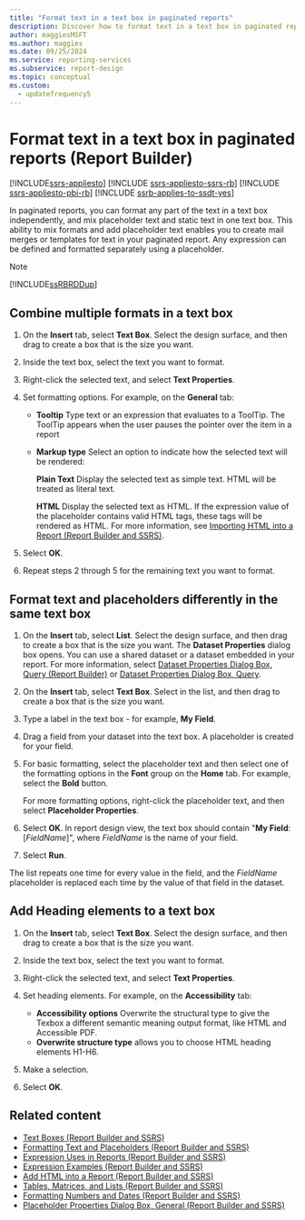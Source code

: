 ```yaml
---
title: "Format text in a text box in paginated reports"
description: Discover how to format text in a text box in paginated reports, and how to mix placeholder text and static text to create mail merges or templates for text in Report Builder.
author: maggiesMSFT
ms.author: maggies
ms.date: 09/25/2024
ms.service: reporting-services
ms.subservice: report-design
ms.topic: conceptual
ms.custom:
  - updatefrequency5
---
```

# Format text in a text box in paginated reports (Report Builder)

[!INCLUDE[ssrs-appliesto](../../includes/ssrs-appliesto.md)] [!INCLUDE [ssrs-appliesto-ssrs-rb](../../includes/ssrs-appliesto-ssrs-rb.md)] [!INCLUDE [ssrs-appliesto-pbi-rb](../../includes/ssrs-appliesto-pbi-rb.md)] [!INCLUDE [ssrb-applies-to-ssdt-yes](../../includes/ssrb-applies-to-ssdt-yes.md)]

In paginated reports, you can format any part of the text in a text box independently, and mix placeholder text and static text in one text box. This ability to mix formats and add placeholder text enables you to create mail merges or templates for text in your paginated report. Any expression can be defined and formatted separately using a placeholder.  
  
> [!NOTE]  
> [!INCLUDE[ssRBRDDup](../../includes/ssrbrddup-md.md)]  
  
## Combine multiple formats in a text box  
  
1. On the **Insert** tab, select **Text Box**. Select the design surface, and then drag to create a box that is the size you want.  
  
1. Inside the text box, select the text you want to format.  
  
1. Right-click the selected text, and select **Text Properties**.  
  
1. Set formatting options. For example, on the **General** tab:  
  
    -   **Tooltip** Type text or an expression that evaluates to a ToolTip. The ToolTip appears when the user pauses the pointer over the item in a report  
  
    -   **Markup type** Select an option to indicate how the selected text will be rendered:  
  
         **Plain Text** Display the selected text as simple text. HTML will be treated as literal text.  
  
         **HTML**  Display the selected text as HTML. If the expression value of the placeholder contains valid HTML tags, these tags will be rendered as HTML. For more information, see [Importing HTML into a Report &#40;Report Builder and SSRS&#41;](../../reporting-services/report-design/importing-html-into-a-report-report-builder-and-ssrs.md).  
1. Select **OK**.  
  
1. Repeat steps 2 through 5 for the remaining text you want to format.  
  
## Format text and placeholders differently in the same text box  
  
1. On the **Insert** tab, select **List**. Select the design surface, and then drag to create a box that is the size you want. The **Dataset Properties** dialog box opens. You can use a shared dataset or a dataset embedded in your report. For more information, select [Dataset Properties Dialog Box, Query &#40;Report Builder&#41;](../../reporting-services/report-data/dataset-properties-dialog-box-query-report-builder.md) or [Dataset Properties Dialog Box, Query](/previous-versions/sql/).  
  
1. On the **Insert** tab, select **Text Box**. Select in the list, and then drag to create a box that is the size you want.  
  
1. Type a label in the text box - for example, **My Field**.  
  
1. Drag a field from your dataset into the text box. A placeholder is created for your field.  
  
1. For basic formatting, select the placeholder text and then select one of the formatting options in the **Font** group on the **Home** tab. For example, select the **Bold** button.  
  
     For more formatting options, right-click the placeholder text, and then select **Placeholder Properties**.  
  
1. Select **OK**. In report design view, the text box should contain "**My Field**: [*FieldName*]", where *FieldName* is the name of your field.  
  
1. Select **Run**.  
  
 The list repeats one time for every value in the field, and the *FieldName* placeholder is replaced each time by the value of that field in the dataset.  
 
## Add Heading elements to a text box 
  
1. On the **Insert** tab, select **Text Box**. Select the design surface, and then drag to create a box that is the size you want.  
  
1. Inside the text box, select the text you want to format.  
  
1. Right-click the selected text, and select **Text Properties**. 
 
1. Set heading elements. For example, on the **Accessibility** tab:

    - **Accessibility options** Overwrite the structural type to give the Texbox a different semantic meaning output format, like HTML and Accessible PDF.
    - **Overwrite structure type** allows you to choose HTML heading elements H1-H6.

1. Make a selection. 

1. Select **OK**.

## Related content

- [Text Boxes &#40;Report Builder and SSRS&#41;](../../reporting-services/report-design/text-boxes-report-builder-and-ssrs.md)
- [Formatting Text and Placeholders &#40;Report Builder and SSRS&#41;](../../reporting-services/report-design/formatting-text-and-placeholders-report-builder-and-ssrs.md)
- [Expression Uses in Reports &#40;Report Builder and SSRS&#41;](../../reporting-services/report-design/expression-uses-in-reports-report-builder-and-ssrs.md)
- [Expression Examples &#40;Report Builder and SSRS&#41;](../../reporting-services/report-design/expression-examples-report-builder-and-ssrs.md)
- [Add HTML into a Report &#40;Report Builder and SSRS&#41;](../../reporting-services/report-design/add-html-into-a-report-report-builder-and-ssrs.md)
- [Tables, Matrices, and Lists &#40;Report Builder and SSRS&#41;](../../reporting-services/report-design/tables-matrices-and-lists-report-builder-and-ssrs.md)
- [Formatting Numbers and Dates &#40;Report Builder and SSRS&#41;](../../reporting-services/report-design/formatting-numbers-and-dates-report-builder-and-ssrs.md)
- [Placeholder Properties Dialog Box, General &#40;Report Builder and SSRS&#41;](./text-boxes-report-builder-and-ssrs.md)
